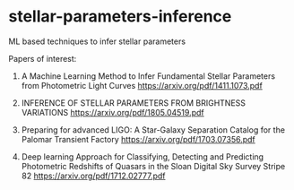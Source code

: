 # stellar-parameters-inference
ML based techniques to infer stellar parameters

Papers of interest:

1. A Machine Learning Method to Infer Fundamental Stellar Parameters from Photometric Light Curves
https://arxiv.org/pdf/1411.1073.pdf

2. INFERENCE OF STELLAR PARAMETERS FROM BRIGHTNESS VARIATIONS
https://arxiv.org/pdf/1805.04519.pdf

3. Preparing for advanced LIGO: A Star-Galaxy Separation Catalog for the Palomar Transient Factory
https://arxiv.org/pdf/1703.07356.pdf

4. Deep learning Approach for Classifying, Detecting and Predicting Photometric Redshifts of Quasars in the Sloan Digital Sky Survey Stripe 82
https://arxiv.org/pdf/1712.02777.pdf
